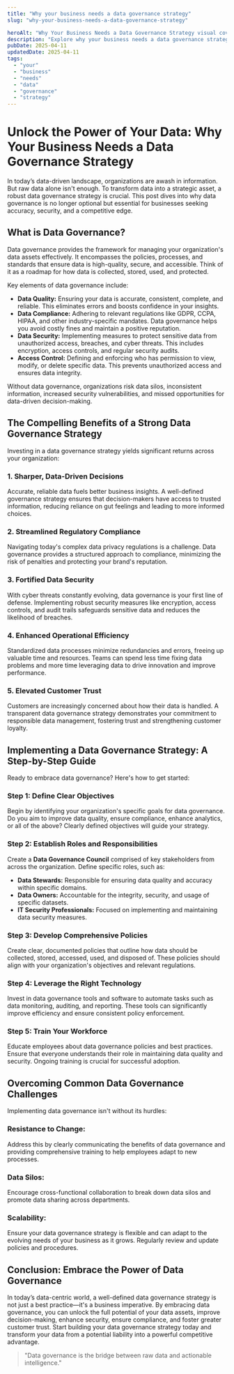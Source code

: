 ```yaml
---
title: "Why your business needs a data governance strategy"
slug: "why-your-business-needs-a-data-governance-strategy"

heroAlt: "Why Your Business Needs a Data Governance Strategy visual cover image"
description: "Explore why your business needs a data governance strategy in this detailed guide, offering insights, strategies, and practical tips to enhance your understanding and application of the topic."
pubDate: 2025-04-11
updatedDate: 2025-04-11
tags:
  - "your"
  - "business"
  - "needs"
  - "data"
  - "governance"
  - "strategy"
---
```


# Unlock the Power of Your Data: Why Your Business Needs a Data Governance Strategy

In today’s data-driven landscape, organizations are awash in information. But raw data alone isn't enough. To transform data into a strategic asset, a robust data governance strategy is crucial. This post dives into why data governance is no longer optional but essential for businesses seeking accuracy, security, and a competitive edge.

## What is Data Governance?

Data governance provides the framework for managing your organization's data assets effectively. It encompasses the policies, processes, and standards that ensure data is high-quality, secure, and accessible. Think of it as a roadmap for how data is collected, stored, used, and protected.

Key elements of data governance include:

- **Data Quality:** Ensuring your data is accurate, consistent, complete, and reliable. This eliminates errors and boosts confidence in your insights.
- **Data Compliance:** Adhering to relevant regulations like GDPR, CCPA, HIPAA, and other industry-specific mandates. Data governance helps you avoid costly fines and maintain a positive reputation.
- **Data Security:** Implementing measures to protect sensitive data from unauthorized access, breaches, and cyber threats. This includes encryption, access controls, and regular security audits.
- **Access Control:** Defining and enforcing who has permission to view, modify, or delete specific data. This prevents unauthorized access and ensures data integrity.

Without data governance, organizations risk data silos, inconsistent information, increased security vulnerabilities, and missed opportunities for data-driven decision-making.

## The Compelling Benefits of a Strong Data Governance Strategy

Investing in a data governance strategy yields significant returns across your organization:

### 1. Sharper, Data-Driven Decisions

Accurate, reliable data fuels better business insights. A well-defined governance strategy ensures that decision-makers have access to trusted information, reducing reliance on gut feelings and leading to more informed choices.

### 2. Streamlined Regulatory Compliance

Navigating today's complex data privacy regulations is a challenge. Data governance provides a structured approach to compliance, minimizing the risk of penalties and protecting your brand's reputation.

### 3. Fortified Data Security

With cyber threats constantly evolving, data governance is your first line of defense. Implementing robust security measures like encryption, access controls, and audit trails safeguards sensitive data and reduces the likelihood of breaches.

### 4. Enhanced Operational Efficiency

Standardized data processes minimize redundancies and errors, freeing up valuable time and resources. Teams can spend less time fixing data problems and more time leveraging data to drive innovation and improve performance.

### 5. Elevated Customer Trust

Customers are increasingly concerned about how their data is handled. A transparent data governance strategy demonstrates your commitment to responsible data management, fostering trust and strengthening customer loyalty.

## Implementing a Data Governance Strategy: A Step-by-Step Guide

Ready to embrace data governance? Here's how to get started:

### Step 1: Define Clear Objectives

Begin by identifying your organization's specific goals for data governance. Do you aim to improve data quality, ensure compliance, enhance analytics, or all of the above? Clearly defined objectives will guide your strategy.

### Step 2: Establish Roles and Responsibilities

Create a **Data Governance Council** comprised of key stakeholders from across the organization. Define specific roles, such as:

- **Data Stewards:** Responsible for ensuring data quality and accuracy within specific domains.
- **Data Owners:** Accountable for the integrity, security, and usage of specific datasets.
- **IT Security Professionals:** Focused on implementing and maintaining data security measures.

### Step 3: Develop Comprehensive Policies

Create clear, documented policies that outline how data should be collected, stored, accessed, used, and disposed of. These policies should align with your organization's objectives and relevant regulations.

### Step 4: Leverage the Right Technology

Invest in data governance tools and software to automate tasks such as data monitoring, auditing, and reporting. These tools can significantly improve efficiency and ensure consistent policy enforcement.

### Step 5: Train Your Workforce

Educate employees about data governance policies and best practices. Ensure that everyone understands their role in maintaining data quality and security. Ongoing training is crucial for successful adoption.

## Overcoming Common Data Governance Challenges

Implementing data governance isn't without its hurdles:

### Resistance to Change:

Address this by clearly communicating the benefits of data governance and providing comprehensive training to help employees adapt to new processes.

### Data Silos:

Encourage cross-functional collaboration to break down data silos and promote data sharing across departments.

### Scalability:

Ensure your data governance strategy is flexible and can adapt to the evolving needs of your business as it grows. Regularly review and update policies and procedures.

## Conclusion: Embrace the Power of Data Governance

In today’s data-centric world, a well-defined data governance strategy is not just a best practice—it's a business imperative. By embracing data governance, you can unlock the full potential of your data assets, improve decision-making, enhance security, ensure compliance, and foster greater customer trust. Start building your data governance strategy today and transform your data from a potential liability into a powerful competitive advantage.

> "Data governance is the bridge between raw data and actionable intelligence."
